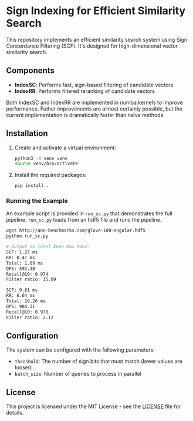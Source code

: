 # Sign Indexing for Efficient Similarity Search

This repository implements an efficient similarity search system using Sign Concordance Filtering (SCF). It's designed for high-dimensional vector similarity search.

## Components

- **IndexSC**: Performs fast, sign-based filtering of candidate vectors
- **IndexRR**: Performs filtered reranking of candidate vectors

Both IndexSC and IndexRR are implemented in numba kernels to improve performance. Futher improvements are almost certainly possible, but the current implementation is dramatically faster than naïve methods.

## Installation

1. Create and activate a virtual environment:
   ```bash
   python3 -m venv venv
   source venv/bin/activate  
   ```

2. Install the required packages:
   ```bash
   pip install .
   ```

### Running the Example

An example script is provided in `run_sc.py` that demonstrates the full pipeline. `run_sc.py` loads from an hdf5 file and runs the pipeline. 

```bash
wget http://ann-benchmarks.com/glove-100-angular.hdf5
python run_sc.py

# Output on Intel Xeon Max 9462:
SCF: 1.27 ms
RR: 0.41 ms
Total: 1.69 ms
QPS: 592.30
Recall@10: 0.974
Filter ratio: 15.09

SCF: 9.61 ms
RR: 6.64 ms
Total: 16.26 ms
QPS: 984.31
Recall@10: 0.978
Filter ratio: 2.12
```



## Configuration

The system can be configured with the following parameters:

- `threshold`: The number of sign bits that must match (lower values are looser)
- `batch_size`: Number of queries to process in parallel


## License

This project is licensed under the MIT License - see the [LICENSE](LICENSE) file for details.

